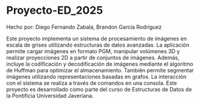 # Proyecto-ED_2025
Hecho por:
Diego Fernando Zabala,
Brandon Garcia Rodriguez

Este proyecto implementa un sistema de procesamiento de imágenes en escala de grises utilizando estructuras de datos avanzadas. La aplicación permite cargar imágenes en formato PGM, manipular volúmenes 3D y realizar proyecciones 2D a partir de conjuntos de imágenes. Además, incluye la codificación y decodificación de imágenes mediante el algoritmo de Huffman para optimizar el almacenamiento. También permite segmentar imágenes utilizando representaciones basadas en grafos. La interacción con el sistema se realiza a través de comandos en una consola. Este proyecto es desarrollado como parte del curso de Estructuras de Datos de la Pontificia Universidad Javeriana.
